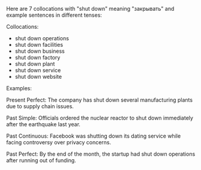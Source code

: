 Here are 7 collocations with "shut down" meaning "закрывать" and example sentences in different tenses:

Collocations:
- shut down operations
- shut down facilities
- shut down business
- shut down factory
- shut down plant 
- shut down service
- shut down website

Examples:

Present Perfect: The company has shut down several manufacturing plants due to supply chain issues.

Past Simple: Officials ordered the nuclear reactor to shut down immediately after the earthquake last year.

Past Continuous: Facebook was shutting down its dating service while facing controversy over privacy concerns.  

Past Perfect: By the end of the month, the startup had shut down operations after running out of funding.